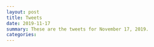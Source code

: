 ```yaml
---
layout: post
title: Tweets
date: 2019-11-17
summary: These are the tweets for November 17, 2019.
categories:
---
```



